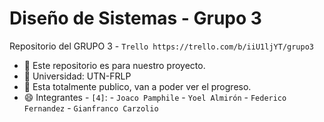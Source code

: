 # Diseño de Sistemas - Grupo 3
Repositorio del GRUPO 3 - `Trello https://trello.com/b/iiU1ljYT/grupo3`
- 🔭 Este repositorio es para nuestro proyecto.
- 🤔 Universidad: UTN-FRLP
- 💬 Esta totalmente publico, van a poder ver el progreso.
- 😄 Integrantes - `[4]`:
                      - `Joaco Pamphile`
                      - `Yoel Almirón`
                      - `Federico Fernandez`
                      - `Gianfranco Carzolio`

